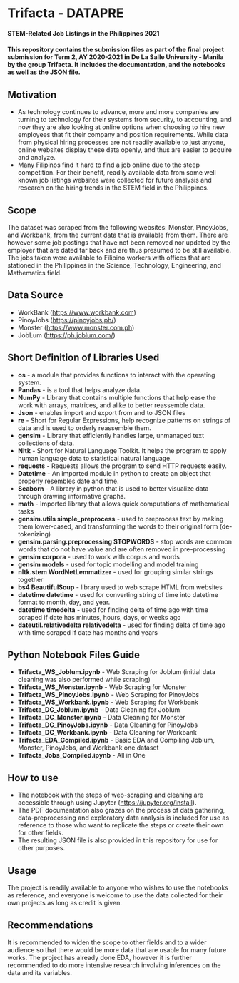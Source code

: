 # Trifacta - DATAPRE
#### STEM-Related Job Listings in the Philippines 2021

#### This repository contains the submission files as part of the final project submission for Term 2, AY 2020-2021 in De La Salle University - Manila by the group Trifacta. It includes the documentation, and the notebooks as well as the JSON file.

## Motivation
- As technology continues to advance, more and more companies are turning to technology for their systems from security, to accounting, and now they are also looking at online options when choosing to hire new employees that fit their company and position requirements. While data from physical hiring processes are not readily available to just anyone, online websites display these data openly, and thus are easier to acquire and analyze.
- Many Filipinos find it hard to find a job online due to the steep competition. For their benefit, readily available data from some well known job listings websites were collected for future analysis and research on the hiring trends in the STEM field in the Philippines.

## Scope
The dataset was scraped from the following websites: Monster, PinoyJobs, and Workbank, from the current data that is available from them. There are however some job postings that have not been removed nor updated by the employer that are dated far back and are thus presumed to be still available. The jobs taken were available to Filipino workers with offices that are stationed in the Philippines in the Science, Technology, Engineering, and Mathematics field.

## Data Source
- WorkBank (https://www.workbank.com)
- PinoyJobs (https://pinoyjobs.ph/)
- Monster (https://www.monster.com.ph)
- JobLum (https://ph.joblum.com/)

## Short Definition of Libraries Used
- **os** - a module that provides functions to interact with the operating system.
- **Pandas** - is a tool that helps analyze data.
- **NumPy** - Library that contains multiple functions that help ease the work with arrays, matrices, and alike to better reassemble data.
- **Json** - enables import and export from and to JSON files
- **re** - Short for Regular Expressions, help recognize patterns on strings of data and is used to orderly reassemble them.
- **gensim** - Library that efficiently handles large, unmanaged text collections of data.
- **Nltk** - Short for Natural Language Toolkit. It helps the program to apply human language data to statistical natural language.
- **requests** - Requests allows the program to send HTTP requests easily.
- **Datetime** - An imported module in python to create an object that properly resembles date and time.
- **Seaborn** - A library in python that is used to better visualize data through drawing informative graphs.
- **math** - Imported library that allows quick computations of mathematical tasks
- **gensim.utils simple_preprocess** - used to preprocess text by making them lower-cased, and transforming the words to their original form (de-tokenizing)
- **gensim.parsing.preprocessing STOPWORDS** - stop words are common words that do not have value and are often removed in pre-processing
- **gensim corpora** - used to work with corpus and words
- **gensim models** - used for topic modelling and model training
- **nltk.stem WordNetLemmatizer** - used for grouping similar strings together
- **bs4 BeautifulSoup** - library used to web scrape HTML from websites
- **datetime datetime** - used for converting string of time into datetime format to month, day, and year.
- **datetime timedelta** - used for finding delta of time ago with time scraped if date has minutes, hours, days, or weeks ago
- **dateutil.relativedelta relativedelta** - used for finding delta of time ago with time scraped if date has months and years

## Python Notebook Files Guide

- **Trifacta_WS_Joblum.ipynb** - Web Scraping for Joblum (initial data cleaning was also performed while scraping)
- **Trifacta_WS_Monster.ipynb** - Web Scraping for Monster
- **Trifacta_WS_PinoyJobs.ipynb** - Web Scraping for PinoyJobs
- **Trifacta_WS_Workbank.ipynb** - Web Scraping for Workbank
- **Trifacta_DC_Joblum.ipynb** - Data Cleaning for Joblum
- **Trifacta_DC_Monster.ipynb** - Data Cleaning for Monster
- **Trifacta_DC_PinoyJobs.ipynb** - Data Cleaning for PinoyJobs
- **Trifacta_DC_Workbank.ipynb** - Data Cleaning for Workbank
- **Trifacta_EDA_Compiled.ipynb** - Basic EDA and Compiling Joblum, Monster, PinoyJobs, and Workbank one dataset
- **Trifacta_Jobs_Compiled.ipynb** - All in One 

## How to use
- The notebook with the steps of web-scraping and cleaning are accessible through using Jupyter (https://jupyter.org/install).
- The PDF documentation also grazes on the process of data gathering, data-preprocessing and exploratory data analysis is included for use as reference to those who want to replicate the steps or create their own for other fields.
- The resulting JSON file is also provided in this repository for use for other purposes.

## Usage
The project is readily available to anyone who wishes to use the notebooks as reference, and everyone is welcome to use the data collected for their own projects as long as credit is given.

## Recommendations
It is recommended to widen the scope to other fields and to a wider audience so that there would be more data that are usable for many future works.
The project has already done EDA, however it is further recommended to do more intensive research involving inferences on the data and its variables.
